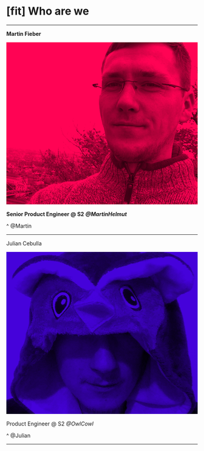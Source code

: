 # [fit] Who are **we**

---

**Martin Fieber**

![original](images/martin_fieber.png)

**Senior Product Engineer @ S2**
**_@MartinHelmut_**

^ @Martin

---

Julian Cebulla

![original](images/julian_cebulla.png)

Product Engineer @ S2
_@OwlCowl_

^ @Julian

---
